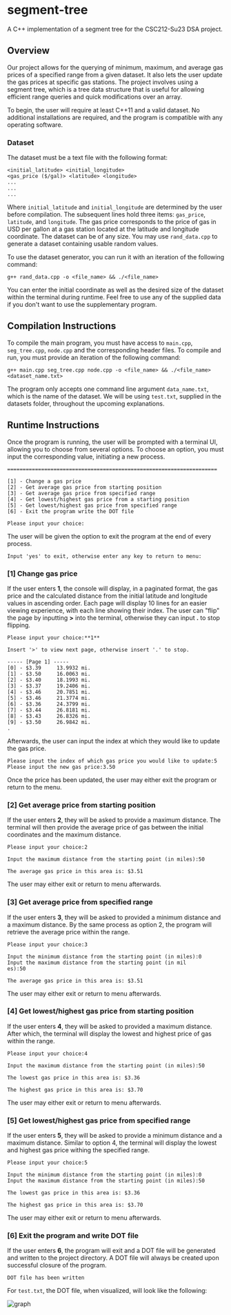 # segment-tree
A C++ implementation of a segment tree for the CSC212-Su23 DSA project.

## Overview
Our project allows for the querying of minimum, maximum, and average gas prices of a specified range from a given dataset. It also lets the user update the gas prices at specific gas stations. The project involves using a segment tree, which is a tree data structure that is useful for allowing efficient range queries and quick modifications over an array.

To begin, the user will require at least C++11 and a valid dataset. No additional installations are required, and the program is compatible with any operating software.

### Dataset
The dataset must be a text file with the following format:
```
<initial_latitude> <initial_longitude>
<gas_price ($/gal)> <latitude> <longitude>
...
...
...
```
Where ```initial_latitude``` and ```initial_longitude``` are determined by the user before compilation. The subsequent lines hold three items: ```gas_price```, ```latitude```, and ```longitude```. The gas price corresponds to the price of gas in USD per gallon at a gas station located at the latitude and longitude coordinate. The dataset can be of any size. You may use ```rand_data.cpp``` to generate a dataset containing usable random values.

To use the dataset generator, you can run it with an iteration of the following command:
```
g++ rand_data.cpp -o <file_name> && ./<file_name>
```

You can enter the initial coordinate as well as the desired size of the dataset within the terminal during runtime. Feel free to use any of the supplied data if you don't want to use the supplementary program.

## Compilation Instructions
To compile the main program, you must have access to ``main.cpp``, ``seg_tree.cpp``, ``node.cpp`` and the corresponding header files. To compile and run, you must provide an iteration of the following command:
```
g++ main.cpp seg_tree.cpp node.cpp -o <file_name> && ./<file_name> <dataset_name.txt>
```

The program only accepts one command line argument ``data_name.txt``, which is the name of the dataset. We will be using ``test.txt``, supplied in the datasets folder, throughout the upcoming explanations.

## Runtime Instructions
Once the program is running, the user will be prompted with a terminal UI, allowing you to choose from several options. 
To choose an option, you must input the corresponding value, initiating a new process.
```
====================================================================

[1] - Change a gas price
[2] - Get average gas price from starting position
[3] - Get average gas price from specified range
[4] - Get lowest/highest gas price from a starting position
[5] - Get lowest/highest gas price from specified range
[6] - Exit the program write the DOT file

Please input your choice:
```
The user will be given the option to exit the program at the end of every process.
```
Input 'yes' to exit, otherwise enter any key to return to menu:
```

### [1] Change gas price
If the user enters **1**, the console will display, in a paginated format, the gas price and the calculated distance from the initial latitude and longitude values in ascending order. Each page will display 10 lines for an easier viewing experience, with each line showing their index. The user can "flip" the page by inputting **>** into the terminal, otherwise they can input **.** to stop flipping.
```
Please input your choice:**1**

Insert '>' to view next page, otherwise insert '.' to stop.

----- [Page 1] -----
[0] - $3.39     13.9932 mi.
[1] - $3.50     16.0063 mi.
[2] - $3.40     18.1993 mi.
[3] - $3.37     19.2406 mi.
[4] - $3.46     20.7851 mi.
[5] - $3.46     21.3774 mi.
[6] - $3.36     24.3799 mi.
[7] - $3.44     26.8181 mi.
[8] - $3.43     26.8326 mi.
[9] - $3.50     26.9842 mi.
.
```
Afterwards, the user can input the index at which they would like to update the gas price. 
```
Please input the index of which gas price you would like to update:5
Please input the new gas price:3.50
```
Once the price has been updated, the user may either exit the program or return to the menu.

### [2] Get average price from starting position
If the user enters **2**, they will be asked to provide a maximum distance. The terminal will then provide the average price of gas between the initial coordinates and the maximum distance. 
```
Please input your choice:2

Input the maximum distance from the starting point (in miles):50

The average gas price in this area is: $3.51
```
The user may either exit or return to menu afterwards.

### [3] Get average price from specified range
If the user enters **3**, they will be asked to provided a minimum distance and a maximum distance. By the same process as option 2, the program will retrieve the average price within the range.
```
Please input your choice:3

Input the minimum distance from the starting point (in miles):0
Input the maximum distance from the starting point (in mil
es):50

The average gas price in this area is: $3.51
```
The user may either exit or return to menu afterwards.

### [4] Get lowest/highest gas price from starting position
If the user enters **4**, they will be asked to provided a maximum distance. After which, the terminal will display the lowest and highest price of gas within the range.
```
Please input your choice:4

Input the maximum distance from the starting point (in miles):50

The lowest gas price in this area is: $3.36

The highest gas price in this area is: $3.70
```
The user may either exit or return to menu afterwards.

### [5] Get lowest/highest gas price from specified range
If the user enters **5**, they will be asked to provide a minimum distance and a maximum distance. Similar to option 4, the terminal will display the lowest and highest gas price withing the specified range.
```
Please input your choice:5

Input the minimum distance from the starting point (in miles):0
Input the maximum distance from the starting point (in miles):50

The lowest gas price in this area is: $3.36

The highest gas price in this area is: $3.70
```
The user may either exit or return to menu afterwards.

### [6] Exit the program and write DOT file
If the user enters **6**, the program will exit and a DOT file will be generated and written to the project directory. A DOT file will always be created upon successful closure of the program.
```
DOT file has been written
```

For ``test.txt``, the DOT file, when visualized, will look like the following:

![graph](https://github.com/ShuichiK1/segment-tree/assets/78115987/a92d3182-9e3c-4f2e-8a12-79ef209af4ca)

